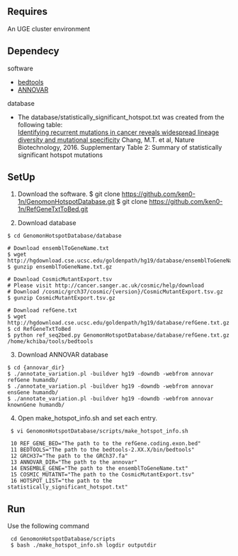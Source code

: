 
Requires
----------

An UGE cluster environment

Dependecy
----------

software
* [bedtools](https://code.google.com/p/bedtools/)
* [ANNOVAR](http://annovar.openbioinformatics.org/en/latest/user-guide/download/)

database
* The database/statistically_significant_hotspot.txt was created from the following table:    
  [Identifying recurrent mutations in cancer reveals widespread lineage diversity and mutational specificity](http://www.nature.com/nbt/journal/v34/n2/full/nbt.3391.html) Chang, M.T. et al, Nature Biotechnology, 2016.
  Supplementary Table 2: Summary of statistically significant hotspot mutations


SetUp
----------

1. Download the software.
    $ git clone https://github.com/ken0-1n/GenomonHotspotDatabase.git
    $ git clone https://github.com/ken0-1n/RefGeneTxtToBed.git
    
2. Download database
```
$ cd GenomonHotspotDatabase/database

# Download ensemblToGeneName.txt
$ wget http://hgdownload.cse.ucsc.edu/goldenpath/hg19/database/ensemblToGeneName.txt.gz
$ gunzip ensemblToGeneName.txt.gz

# Download CosmicMutantExport.tsv
# Please visit http://cancer.sanger.ac.uk/cosmic/help/download
# Download /cosmic/grch37/cosmic/{version}/CosmicMutantExport.tsv.gz
$ gunzip CosmicMutantExport.tsv.gz

# Download refGene.txt
$ wget http://hgdownload.cse.ucsc.edu/goldenpath/hg19/database/refGene.txt.gz 
$ cd RefGeneTxtToBed
$ python ref_seq2bed.py GenomonHotspotDatabase/database/refGene.txt.gz /home/kchiba/tools/bedtools
```

3. Download ANNOVAR database   
```
$ cd {annovar_dir}
$ ./annotate_variation.pl -buildver hg19 -downdb -webfrom annovar refGene humandb/  
$ ./annotate_variation.pl -buildver hg19 -downdb -webfrom annovar ensGene humandb/  
$ ./annotate_variation.pl -buildver hg19 -downdb -webfrom annovar knownGene humandb/  
```

4. Open make_hotspot_info.sh and set each entry.  
```
 $ vi GenomonHotspotDatabase/scripts/make_hotspot_info.sh
 
 10 REF_GENE_BED="The path to to the refGene.coding.exon.bed"  
 11 BEDTOOLS="The path to the bedtools-2.XX.X/bin/bedtools"  
 12 GRCH37="The path to the GRCh37.fa"  
 13 ANNOVAR_DIR="The path to the annovar"  
 14 ENSEMBLE_GENE="The path to the ensemblToGeneName.txt"  
 15 COSMIC_MUTATNT="The path to the CosmicMutantExport.tsv"  
 16 HOTSPOT_LIST="the path to the statistically_significant_hotspot.txt"  
```

Run
---

Use the following command
```
 cd GenomonHotspotDatabase/scripts
 $ bash ./make_hotspot_info.sh logdir outputdir
```
